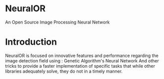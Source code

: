 # NeuralOR
An Open Source Image Processing Neural Network

# Introduction

NeuralOR is focused on innovative features and performance regarding the image detection field using :
Genetic Algorithm's
Neural Network
And other tricks
to provide a faster implementation of specific tasks that while other libraries adequately solve, they do
not in a timely manner.